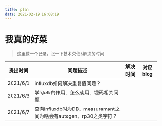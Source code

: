 ```yaml
---
title: plan
date: 2021-02-19 16:08:19
---
```


# 我真的好菜

> 这里做一个记录，记一下技术欠债&解决的时间

|提出时间| 问题描述 | 解决时间| 对应blog|
|--|--|--|--|
|2021/6/1|influxdb如何解决重复值问题？|
|2021/6/3 |学习elk的作用、怎么使用、埋码相关问题|
|2021/6/7 | 查询influxdb时为DB、measurement之间为啥会有autogen、rp30之类字符？|